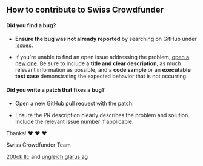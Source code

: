 ## How to contribute to Swiss Crowdfunder

#### **Did you find a bug?**

* **Ensure the bug was not already reported** by searching on GitHub
  under [Issues](https://github.com/200ok-ungleich/swiss-crowdfunder/issues).

* If you're unable to find an open issue addressing the problem,
  [open a new one](https://github.com/200ok-ungleich/swiss-crowdfunder/issues/new).
  Be sure to include a **title and clear description**, as much
  relevant information as possible, and a **code sample** or an
  **executable test case** demonstrating the expected behavior that is
  not occurring.


#### **Did you write a patch that fixes a bug?**

* Open a new GitHub pull request with the patch.

* Ensure the PR description clearly describes the problem and solution. Include the relevant issue number if applicable.

Thanks! :heart: :heart: :heart:

Swiss Crowdfunder Team

[200ok llc](https://200ok.ch) and [ungleich glarus ag](https://ungleich.ch)

